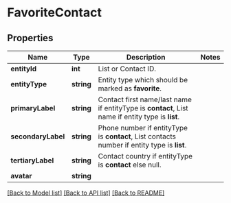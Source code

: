# FavoriteContact

## Properties
Name | Type | Description | Notes
------------ | ------------- | ------------- | -------------
**entityId** | **int** | List or Contact ID. | 
**entityType** | **string** | Entity type which should be marked as **favorite**. | 
**primaryLabel** | **string** | Contact first name/last name if entityType is **contact**, List name if entity type is **list**. | 
**secondaryLabel** | **string** | Phone number if entityType is **contact**, List contacts number if entity type is **list**. | 
**tertiaryLabel** | **string** | Contact country if entityType is **contact** else null. | 
**avatar** | **string** |  | 

[[Back to Model list]](../README.md#documentation-for-models) [[Back to API list]](../README.md#documentation-for-api-endpoints) [[Back to README]](../README.md)


